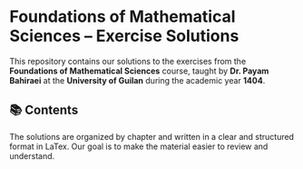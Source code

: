 # Foundations of Mathematical Sciences – Exercise Solutions

This repository contains our solutions to the exercises from the **Foundations of Mathematical Sciences** course, taught by **Dr. Payam Bahiraei** at the **University of Guilan** during the academic year **1404**.

## 📚 Contents
The solutions are organized by chapter and written in a clear and structured format in LaTex. Our goal is to make the material easier to review and understand.
